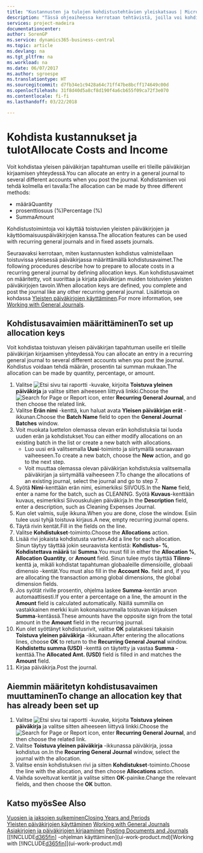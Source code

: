 ```yaml
---
title: "Kustannusten ja tulojen kohdistustehtävien yleiskatsaus | Microsoft Docs"
description: "Tässä ohjeaiheessa kerrotaan tehtävistä, joilla voi kohdistaa yleisen päiväkirjan tapahtuman useille eri tileille päiväkirjan kirjaamisen yhteydessä."
services: project-madeira
documentationcenter: 
author: SorenGP
ms.service: dynamics365-business-central
ms.topic: article
ms.devlang: na
ms.tgt_pltfrm: na
ms.workload: na
ms.date: 06/07/2017
ms.author: sgroespe
ms.translationtype: HT
ms.sourcegitcommit: d7fb34e1c9428a64c71ff47be8bcff174649c00d
ms.openlocfilehash: 31f8d40d5a8cf8d190f4a6cb655f09ca72f3e070
ms.contentlocale: fi-fi
ms.lasthandoff: 03/22/2018

---
```

# <a name="allocate-costs-and-income"></a><span data-ttu-id="1b814-103">Kohdista kustannukset ja tulot</span><span class="sxs-lookup"><span data-stu-id="1b814-103">Allocate Costs and Income</span></span>
<span data-ttu-id="1b814-104">Voit kohdistaa yleisen päiväkirjan tapahtuman useille eri tileille päiväkirjan kirjaamisen yhteydessä.</span><span class="sxs-lookup"><span data-stu-id="1b814-104">You can allocate an entry in a general journal to several different accounts when you post the journal.</span></span> <span data-ttu-id="1b814-105">Kohdistamisen voi tehdä kolmella eri tavalla:</span><span class="sxs-lookup"><span data-stu-id="1b814-105">The allocation can be made by three different methods:</span></span>

* <span data-ttu-id="1b814-106">määrä</span><span class="sxs-lookup"><span data-stu-id="1b814-106">Quantity</span></span>
* <span data-ttu-id="1b814-107">prosenttiosuus (%)</span><span class="sxs-lookup"><span data-stu-id="1b814-107">Percentage (%)</span></span>
* <span data-ttu-id="1b814-108">Summa</span><span class="sxs-lookup"><span data-stu-id="1b814-108">Amount</span></span>

<span data-ttu-id="1b814-109">Kohdistustoimintoja voi käyttää toistuvien yleisten päiväkirjojen ja käyttöomaisuuspäiväkirjojen kanssa.</span><span class="sxs-lookup"><span data-stu-id="1b814-109">The allocation features can be used with recurring general journals and in fixed assets journals.</span></span>
<!--You can also distribute the cost or revenue of a line to an intercompany partner when you post a sales or purchase document. When you post the document, a line will be posted in your general journal, and a corresponding line will be created in the intercompany outbox.-->

<span data-ttu-id="1b814-110">Seuraavaksi kerrotaan, miten kustannusten kohdistus valmistellaan toistuvissa yleisessä päiväkirjassa määrittämällä kohdistusavaimet.</span><span class="sxs-lookup"><span data-stu-id="1b814-110">The following procedures describe how to prepare to allocate costs in a recurring general journal by defining allocation keys.</span></span> <span data-ttu-id="1b814-111">Kun kohdistusavaimet on määritetty, voit suorittaa ja kirjata päiväkirjan muiden toistuvien yleisten päiväkirjojen tavoin.</span><span class="sxs-lookup"><span data-stu-id="1b814-111">When allocation keys are defined, you complete and post the journal like any other recurring general journal.</span></span> <span data-ttu-id="1b814-112">Lisätietoja on kohdassa [Yleisten päiväkirjojen käyttäminen](ui-work-general-journals.md).</span><span class="sxs-lookup"><span data-stu-id="1b814-112">For more information, see [Working with General Journals](ui-work-general-journals.md).</span></span>

## <a name="to-set-up-allocation-keys"></a><span data-ttu-id="1b814-113">Kohdistusavaimien määrittäminen</span><span class="sxs-lookup"><span data-stu-id="1b814-113">To set up allocation keys</span></span>
<span data-ttu-id="1b814-114">Voit kohdistaa toistuvan yleisen päiväkirjan tapahtuman useille eri tileille päiväkirjan kirjaamisen yhteydessä.</span><span class="sxs-lookup"><span data-stu-id="1b814-114">You can allocate an entry in a recurring general journal to several different accounts when you post the journal.</span></span> <span data-ttu-id="1b814-115">Kohdistus voidaan tehdä määrän, prosentin tai summan mukaan.</span><span class="sxs-lookup"><span data-stu-id="1b814-115">The allocation can be made by quantity, percentage, or amount.</span></span>
1. <span data-ttu-id="1b814-116">Valitse ![Etsi sivu tai raportti](media/ui-search/search_small.png "Etsi sivu tai raportti -kuvake") -kuvake, kirjoita **Toistuva yleinen päiväkirja** ja valitse sitten aiheeseen liittyvä linkki.</span><span class="sxs-lookup"><span data-stu-id="1b814-116">Choose the ![Search for Page or Report](media/ui-search/search_small.png "Search for Page or Report icon") icon, enter **Recurring General Journal**, and then choose the related link.</span></span>
2. <span data-ttu-id="1b814-117">Valitse **Erän nimi** -kenttä, kun haluat avata **Yleisen päiväkirjan erät** -ikkunan.</span><span class="sxs-lookup"><span data-stu-id="1b814-117">Choose the **Batch Name** field to open the **General Journal Batches** window.</span></span>
3. <span data-ttu-id="1b814-118">Voit muokata luettelon olemassa olevan erän kohdistuksia tai luoda uuden erän ja kohdistukset.</span><span class="sxs-lookup"><span data-stu-id="1b814-118">You can either modify allocations on an existing batch in the list or create a new batch with allocations.</span></span>
   * <span data-ttu-id="1b814-119">Luo uusi erä valitsemalla **Uusi**-toiminto ja siirtymällä seuraavaan vaiheeseen.</span><span class="sxs-lookup"><span data-stu-id="1b814-119">To create a new batch, choose the **New** action, and go to the next step.</span></span>
   * <span data-ttu-id="1b814-120">Voit muuttaa olemassa olevan päiväkirjan kohdistuksia valitsemalla päiväkirjan ja siirtymällä vaiheeseen 7.</span><span class="sxs-lookup"><span data-stu-id="1b814-120">To change the allocations of an existing journal, select the journal and go to step 7.</span></span>    
4. <span data-ttu-id="1b814-121">Syötä **Nimi**-kenttään erän nimi, esimerkiksi SIIVOUS.</span><span class="sxs-lookup"><span data-stu-id="1b814-121">In the **Name** field, enter a name for the batch, such as CLEANING.</span></span> <span data-ttu-id="1b814-122">Syötä **Kuvaus**-kenttään kuvaus, esimerkiksi Siivouskulujen päiväkirja.</span><span class="sxs-lookup"><span data-stu-id="1b814-122">In the **Description** field, enter a description, such as Cleaning Expenses Journal.</span></span>
5. <span data-ttu-id="1b814-123">Kun olet valmis, sulje ikkuna.</span><span class="sxs-lookup"><span data-stu-id="1b814-123">When you are done, close the window.</span></span> <span data-ttu-id="1b814-124">Esiin tulee uusi tyhjä toistuva kirjaus.</span><span class="sxs-lookup"><span data-stu-id="1b814-124">A new, empty recurring journal opens.</span></span>
6. <span data-ttu-id="1b814-125">Täytä rivin kentät.</span><span class="sxs-lookup"><span data-stu-id="1b814-125">Fill in the fields on the line.</span></span>
7. <span data-ttu-id="1b814-126">Valitse **Kohdistukset**-toiminto.</span><span class="sxs-lookup"><span data-stu-id="1b814-126">Choose the **Allocations** action.</span></span>
8. <span data-ttu-id="1b814-127">Lisää rivi jokaista kohdistusta varten.</span><span class="sxs-lookup"><span data-stu-id="1b814-127">Add a line for each allocation.</span></span> <span data-ttu-id="1b814-128">Sinun täytyy täyttää jokin seuraavista kentistä: **Kohdistus- %**, **Kohdistettava määrä** tai **Summa**.</span><span class="sxs-lookup"><span data-stu-id="1b814-128">You must fill in either the **Allocation %**, **Allocation Quantity**, or **Amount** field.</span></span> <span data-ttu-id="1b814-129">Sinun tulee myös täyttää **Tilinro**-kenttä ja, mikäli kohdistat tapahtuman globaaleille dimensioille, globaali dimensio -kentät.</span><span class="sxs-lookup"><span data-stu-id="1b814-129">You must also fill in the **Account No.** field and, if you are allocating the transaction among global dimensions, the global dimension fields.</span></span>
9. <span data-ttu-id="1b814-130">Jos syötät riville prosentin, ohjelma laskee **Summa**-kentän arvon automaattisesti.</span><span class="sxs-lookup"><span data-stu-id="1b814-130">If you enter a percentage on a line, the amount in the **Amount** field is calculated automatically.</span></span> <span data-ttu-id="1b814-131">Näillä summilla on vastakkainen merkki kuin kokonaissummalla toistuvan kirjauksen **Summa**-kentässä.</span><span class="sxs-lookup"><span data-stu-id="1b814-131">These amounts have the opposite sign from the total amount in the **Amount** field in the recurring journal.</span></span>
10. <span data-ttu-id="1b814-132">Kun olet syöttänyt kohdistusrivit, valitse **OK** palataksesi takaisin **Toistuva yleinen päiväkirja** -ikkunaan.</span><span class="sxs-lookup"><span data-stu-id="1b814-132">After entering the allocations lines, choose **OK** to return to the **Recurring General Journal** window.</span></span> <span data-ttu-id="1b814-133">**Kohdistettu summa (USD)** -kenttä on täytetty ja vastaa **Summa** -kenttää.</span><span class="sxs-lookup"><span data-stu-id="1b814-133">The **Allocated Amt. (USD)** field is filled in and matches the **Amount** field.</span></span>
11. <span data-ttu-id="1b814-134">Kirjaa päiväkirja.</span><span class="sxs-lookup"><span data-stu-id="1b814-134">Post the journal.</span></span>

## <a name="to-change-an-allocation-key-that-has-already-been-set-up"></a><span data-ttu-id="1b814-135">Aiemmin määritetyn kohdistusavaimen muuttaminen</span><span class="sxs-lookup"><span data-stu-id="1b814-135">To change an allocation key that has already been set up</span></span>
1. <span data-ttu-id="1b814-136">Valitse ![Etsi sivu tai raportti](media/ui-search/search_small.png "Etsi sivu tai raportti -kuvake") -kuvake, kirjoita **Toistuva yleinen päiväkirja** ja valitse sitten aiheeseen liittyvä linkki.</span><span class="sxs-lookup"><span data-stu-id="1b814-136">Choose the ![Search for Page or Report](media/ui-search/search_small.png "Search for Page or Report icon") icon, enter **Recurring General Journal**, and then choose the related link.</span></span>
2. <span data-ttu-id="1b814-137">Valitse **Toistuva yleinen päiväkirja** -ikkunassa päiväkirja, jossa kohdistus on.</span><span class="sxs-lookup"><span data-stu-id="1b814-137">In the **Recurring General Journal** window, select the journal with the allocation.</span></span>
3. <span data-ttu-id="1b814-138">Valitse ensin kohdistuksen rivi ja sitten **Kohdistukset**-toiminto.</span><span class="sxs-lookup"><span data-stu-id="1b814-138">Choose the line with the allocation, and then choose **Allocations** action.</span></span>
4. <span data-ttu-id="1b814-139">Vaihda soveltuvat kentät ja valitse sitten **OK**-painike.</span><span class="sxs-lookup"><span data-stu-id="1b814-139">Change the relevant fields, and then choose the **OK** button.</span></span>

## <a name="see-also"></a><span data-ttu-id="1b814-140">Katso myös</span><span class="sxs-lookup"><span data-stu-id="1b814-140">See Also</span></span>
[<span data-ttu-id="1b814-141">Vuosien ja jaksojen sulkeminen</span><span class="sxs-lookup"><span data-stu-id="1b814-141">Closing Years and Periods</span></span>](year-close-years-periods.md)  
<span data-ttu-id="1b814-142">[Yleisten päiväkirjojen käyttäminen](ui-work-general-journals.md)  </span><span class="sxs-lookup"><span data-stu-id="1b814-142">[Working with General Journals](ui-work-general-journals.md)  </span></span>  
<span data-ttu-id="1b814-143">[Asiakirjojen ja päiväkirjojen kirjaaminen](ui-post-documents-journals.md)  </span><span class="sxs-lookup"><span data-stu-id="1b814-143">[Posting Documents and Journals](ui-post-documents-journals.md)  </span></span>  
<span data-ttu-id="1b814-144">[[!INCLUDE[d365fin](includes/d365fin_md.md)] -ohjelman käyttäminen](ui-work-product.md)</span><span class="sxs-lookup"><span data-stu-id="1b814-144">[Working with [!INCLUDE[d365fin](includes/d365fin_md.md)]](ui-work-product.md)</span></span>

